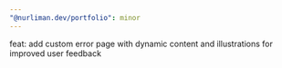 ```yaml
---
"@nurliman.dev/portfolio": minor
---
```


feat: add custom error page with dynamic content and illustrations for improved user feedback
